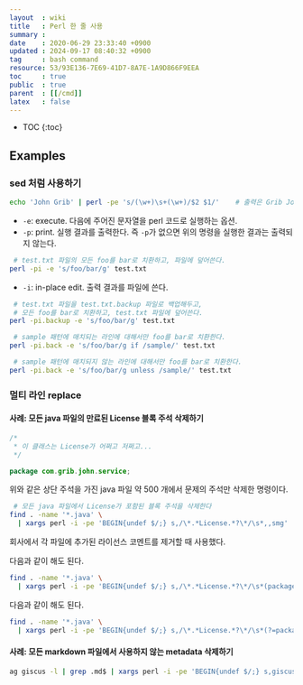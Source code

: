 ```yaml
---
layout  : wiki
title   : Perl 한 줄 사용
summary : 
date    : 2020-06-29 23:33:40 +0900
updated : 2024-09-17 08:40:32 +0900
tag     : bash command
resource: 53/93E136-7E69-41D7-8A7E-1A9D866F9EEA
toc     : true
public  : true
parent  : [[/cmd]]
latex   : false
---
```

* TOC
{:toc}

## Examples

### sed 처럼 사용하기
```sh
echo 'John Grib' | perl -pe 's/(\w+)\s+(\w+)/$2 $1/'    # 출력은 Grib John
```

- `-e`: execute. 다음에 주어진 문자열을 perl 코드로 실행하는 옵션.
- `-p`: print. 실행 결과를 출력한다. 즉 `-p`가 없으면 위의 명령을 실행한 결과는 출력되지 않는다.

```sh
 # test.txt 파일의 모든 foo를 bar로 치환하고, 파일에 덮어쓴다.
perl -pi -e 's/foo/bar/g' test.txt
```

- `-i`: in-place edit. 출력 결과를 파일에 쓴다.

```sh
 # test.txt 파일을 test.txt.backup 파일로 백업해두고,
 # 모든 foo를 bar로 치환하고, test.txt 파일에 덮어쓴다.
perl -pi.backup -e 's/foo/bar/g' test.txt
```

```sh
 # sample 패턴에 매치되는 라인에 대해서만 foo를 bar로 치환한다.
perl -pi.back -e 's/foo/bar/g if /sample/' test.txt
```

```sh
 # sample 패턴에 매치되지 않는 라인에 대해서만 foo를 bar로 치환한다.
perl -pi.back -e 's/foo/bar/g unless /sample/' test.txt
```

### 멀티 라인 replace

#### 사례: 모든 java 파일의 만료된 License 블록 주석 삭제하기

```java
/*
 * 이 클래스는 License가 어쩌고 저쩌고...
 */

package com.grib.john.service;
```

위와 같은 상단 주석을 가진 java 파일 약 500 개에서 문제의 주석만 삭제한 명령이다.

```sh
 # 모든 java 파일에서 License가 포함된 블록 주석을 삭제한다
find . -name '*.java' \
  | xargs perl -i -pe 'BEGIN{undef $/;} s,/\*.*License.*?\*/\s*,,smg'
```

회사에서 각 파일에 추가된 라이선스 코멘트를 제거할 때 사용했다.

다음과 같이 해도 된다.

```sh
find . -name '*.java' \
  | xargs perl -i -pe 'BEGIN{undef $/;} s,/\*.*License.*?\*/\s*(package),$1,smg'
```

다음과 같이 해도 된다.

```sh
find . -name '*.java' \
  | xargs perl -i -pe 'BEGIN{undef $/;} s,/\*.*License.*?\*/\s*(?=package),,smg'
```

#### 사례: 모든 markdown 파일에서 사용하지 않는 metadata 삭제하기

```bash
ag giscus -l | grep .md$ | xargs perl -i -pe 'BEGIN{undef $/;} s,giscus *: *auto\s*---,---,smg'
```
